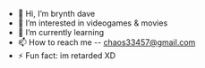 - 👋 Hi, I’m brynth dave
- 👀 I’m interested in videogames & movies
- 🌱 I’m currently learning
- 📫 How to reach me -- chaos33457@gmail.com
- ⚡ Fun fact: im retarded XD

<!---
chaos607/chaos607 is a ✨ special ✨ repository because its `README.md` (this file) appears on your GitHub profile.
You can click the Preview link to take a look at your changes.
--->
